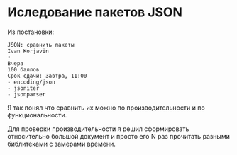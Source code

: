 # Иследование пакетов JSON 

Из постановки:

```text
JSON: сравнить пакеты
Ivan Korjavin
•
Вчера
100 баллов
Срок сдачи: Завтра, 11:00
- encoding/json
- jsoniter
- jsonparser
```

Я так понял что сравнить их можно по производительности и по функциональности.

Для проверки производительности я решил сформировать относительно большой документ и просто его N раз прочитать
разными библитеками с замерами времени.
